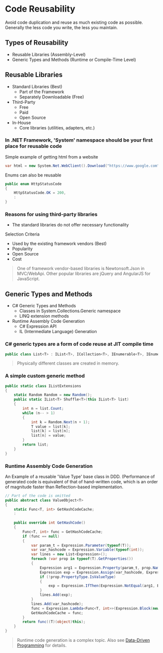 # Code Reusability
Avoid code duplication and reuse as much existing code as possible. Generally the less code you write, the less you maintain.

## Types of Reusability
* Reusable Libraries (Assembly-Level)
* Generic Types and Methods (Runtime or Compile-Time Level)

## Reusable Libraries
* Standard Libraries (Best)
  - Part of the Framework
  - Separately Downloadable (Free)
* Third-Party
  - Free
  - Paid
  - Open Source
* In-House
  - Core libraries (utilities, adapters, etc.)

### In .NET Framework, 'System' namespace should be your first place for reusable code

Simple example of getting html from a website
``` csharp
var html = new System.Net.WebClient().Download("https://www.google.com");
```
Enums can also be reusable
``` csharp
public enum HttpStatusCode
{
    HttpStatusCode.OK = 200,
    :
}
```

### Reasons for using third-party libraries

* The standard libraries do not offer necessary functionality

Selection Criteria
  * Used by the existing framework vendors (Best)
  * Popularity
  * Open Source
  * Cost

> One of framework vendor-based libraries is Newtonsoft.Json in MVC/WebApi. Other popular libraries are jQuery and AngularJS for JavaScript.

## Generic Types and Methods
* C# Generic Types and Methods
  - Classes in System.Collections.Generic namespace
  - LINQ extension methods
* Runtime Assembly Code Generation
  - C# Expression API
  - IL (Intermediate Language) Generation
  
### C# generic types are a form of code reuse at JIT compile time
``` csharp
public class List<T> : IList<T>, ICollection<T>, IEnumerable<T>, IEnumerable, IList, ICollection, IReadOnlyList<T>, IReadOnlyCollection<T>
```
> Physically different classes are created in memory.

### A simple custom generic method
``` csharp
public static class IListExtensions
{
    static Random Random = new Random();
    public static IList<T> Shuffle<T>(this IList<T> list)
    {
        int n = list.Count;
        while (n-- > 1)
        {
            int k = Random.Next(n + 1);
            T value = list[k];
            list[k] = list[n];
            list[n] = value;
        }
        return list;
    }
}
```

### Runtime Assembly Code Generation
An Example of a reusable 'Value Type' base class in DDD. (Performance of generated code is equivalent of that of hand-written code, which is an order of magnitude faster than Reflection-based implementation.
``` csharp
// Part of the code is omitted
public abstract class ValueObject<T>
{
    static Func<T, int> GetHashCodeCache;
    :
    
    public override int GetHashCode()
    {
        Func<T, int> func = GetHashCodeCache;
        if (func == null)
        {
            var param_t = Expression.Parameter(typeof(T));
            var var_hashcode = Expression.Variable(typeof(int));
            var lines = new List<Expression>();
            foreach (var prop in typeof(T).GetProperties())
            {
                Expression arg1 = Expression.Property(param_t, prop.Name);
                Expression exp = Expression.Assign(var_hashcode, Expression.ExclusiveOr(var_hashcode, Expression.Call(arg1, prop.PropertyType.GetMethod("GetHashCode"))));
                if (!prop.PropertyType.IsValueType)
                {
                    exp = Expression.IfThen(Expression.NotEqual(arg1, Expression.Constant(null)), exp);
                }
                lines.Add(exp);
            }
            lines.Add(var_hashcode);
            func = Expression.Lambda<Func<T, int>>(Expression.Block(new[] { var_hashcode }, lines), param_t).Compile();
            GetHashCodeCache = func;
        }
        return func((T)(object)this);
    }
}
```

> Runtime code generation is a complex topic. Also see [Data-Driven Programming](https://github.com/Esece/SoftwareArchitectureAndDevelopment/tree/master/DataDrivenProgramming) for details.


